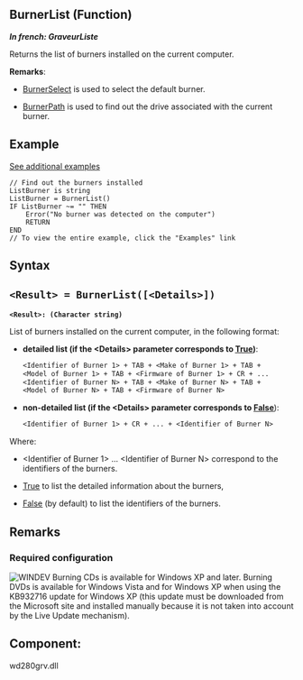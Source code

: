 
## BurnerList (Function)

***In french: GraveurListe***



<a name="XUse"></a>
<a name="Use"></a>
<a name="description"></a>
Returns the list of burners installed on the current computer.

**Remarks**: 

- [BurnerSelect](../WDLang6/3061012.md) is used to select the default burner.

- [BurnerPath](../WDLang6/3061004.md) is used to find out the drive associated with the current burner.



<a name="Example1"></a>
<a name="sample_code"></a>

## Example
<a class="notetitle" target="_blank" href="$DOC$=1000003061009&name=burnerlist_function&product=WD">See additional examples</a>

```wl
// Find out the burners installed
ListBurner is string
ListBurner = BurnerList()
IF ListBurner ~= "" THEN
	Error("No burner was detected on the computer")
	RETURN
END
// To view the entire example, click the "Examples" link
```

<a name="XSYNTAX"></a>
<a name="SYNTAX1"></a>

## Syntax

`<Result> = BurnerList([<Details>])`
---

**`<Result>: (Character string)`**

List of burners installed on the current computer, in the following format:

- **detailed list (if the &lt;Details&gt; parameter corresponds to <u><u><u><u>True</u></u></u></u>)**:
	
	```txt
	<Identifier of Burner 1> + TAB + <Make of Burner 1> + TAB + 
	<Model of Burner 1> + TAB + <Firmware of Burner 1> + CR + ...
	<Identifier of Burner N> + TAB + <Make of Burner N> + TAB + 
	<Model of Burner N> + TAB + <Firmware of Burner N>
	```


- **non-detailed list (if the &lt;Details&gt; parameter corresponds to <u><u><u><u>False</u></u></u></u>**):
	
	```txt
	<Identifier of Burner 1> + CR + ... + <Identifier of Burner N>
	```



Where: 

- &lt;Identifier of Burner 1&gt; ... &lt;Identifier of Burner N&gt; correspond to the identifiers of the burners.

- <u><u><u>True</u></u></u> to list the detailed information about the burners, 

- <u><u><u><u>False</u></u></u></u> (by default) to list the identifiers of the burners.  





<a name="NOTE0"></a>
<a name="NOTE0_1"></a>

## Remarks




### Required configuration 
<a name="required_configuration_ELTPARAGRAPHE000075"></a>

![WINDEV](https://doc.pcsoft.fr/ext/images/us/WD.png) Burning CDs is available for Windows XP and later. Burning DVDs is available for Windows Vista and for Windows XP when using the KB932716 update for Windows XP (this update must be downloaded from the Microsoft site and installed manually because it is not taken into account by the Live Update mechanism).   






<a name="XComponent"></a>

## Component:
wd280grv.dll
